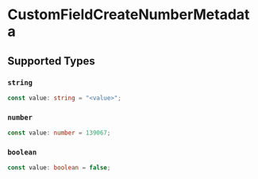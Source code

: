# CustomFieldCreateNumberMetadata


## Supported Types

### `string`

```typescript
const value: string = "<value>";
```

### `number`

```typescript
const value: number = 139067;
```

### `boolean`

```typescript
const value: boolean = false;
```

